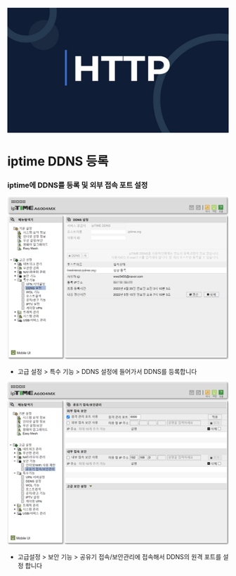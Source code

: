 ![](/study/assets/thumbnail_http.png)

# iptime DDNS 등록

### iptime에 DDNS를 등록 및 외부 접속 포트 설정

![](/study/assets/content_etc_iptime_ddns_01.png)
- 고급 설정 > 특수 기능 > DDNS 설정에 들어가서 DDNS를 등록합니다

![](/study/assets/content_etc_iptime_ddns_02.png)
- 고급설정 > 보안 기능 > 공유기 접속/보안관리에 접속해서 DDNS의 원격 포트를 설정 합니다